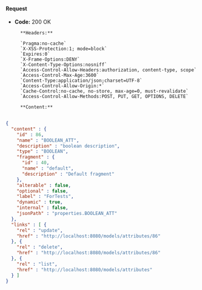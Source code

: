 #### Request

* **Code:** 200 OK

        **Headers:**

        `Pragma:no-cache`
        `X-XSS-Protection:1; mode=block`
        `Expires:0`
        `X-Frame-Options:DENY`
        `X-Content-Type-Options:nosniff`
        `Access-Control-Allow-Headers:authorization, content-type, scope`
        `Access-Control-Max-Age:3600`
        `Content-Type:application/json;charset=UTF-8`
        `Access-Control-Allow-Origin:*`
        `Cache-Control:no-cache, no-store, max-age=0, must-revalidate`
        `Access-Control-Allow-Methods:POST, PUT, GET, OPTIONS, DELETE`

        **Content:**

```json
    
{
  "content" : {
    "id" : 86,
    "name" : "BOOLEAN_ATT",
    "description" : "boolean description",
    "type" : "BOOLEAN",
    "fragment" : {
      "id" : 40,
      "name" : "default",
      "description" : "Default fragment"
    },
    "alterable" : false,
    "optional" : false,
    "label" : "ForTests",
    "dynamic" : true,
    "internal" : false,
    "jsonPath" : "properties.BOOLEAN_ATT"
  },
  "links" : [ {
    "rel" : "update",
    "href" : "http://localhost:8080/models/attributes/86"
  }, {
    "rel" : "delete",
    "href" : "http://localhost:8080/models/attributes/86"
  }, {
    "rel" : "list",
    "href" : "http://localhost:8080/models/attributes"
  } ]
}
```
